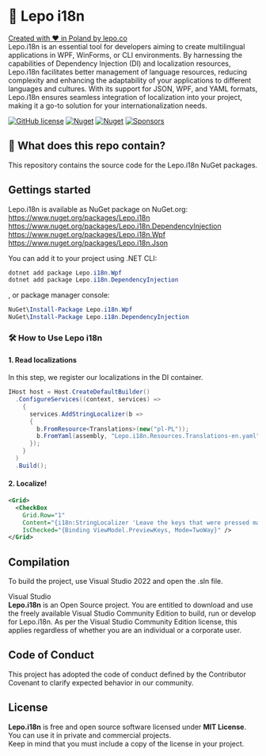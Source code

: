 # 🏃 Lepo i18n

[Created with ❤ in Poland by lepo.co](https://dev.lepo.co/)  
Lepo.i18n is an essential tool for developers aiming to create multilingual applications in WPF, WinForms, or CLI environments. By harnessing the capabilities of Dependency Injection (DI) and localization resources, Lepo.i18n facilitates better management of language resources, reducing complexity and enhancing the adaptability of your applications to different languages and cultures. With its support for JSON, WPF, and YAML formats, Lepo.i18n ensures seamless integration of localization into your project, making it a go-to solution for your internationalization needs.

[![GitHub license](https://img.shields.io/github/license/lepoco/i18n)](https://github.com/lepoco/i18n/blob/master/LICENSE) [![Nuget](https://img.shields.io/nuget/v/Lepo.i18n)](https://www.nuget.org/packages/Lepo.i18n/) [![Nuget](https://img.shields.io/nuget/dt/Lepo.i18n?label=nuget)](https://www.nuget.org/packages/Lepo.i18n/) [![Sponsors](https://img.shields.io/github/sponsors/lepoco)](https://github.com/sponsors/lepoco)

## 👀 What does this repo contain?

This repository contains the source code for the Lepo.i18n NuGet packages.

## Gettings started

Lepo.i18n is available as NuGet package on NuGet.org:  
https://www.nuget.org/packages/Lepo.i18n  
https://www.nuget.org/packages/Lepo.i18n.DependencyInjection  
https://www.nuget.org/packages/Lepo.i18n.Wpf  
https://www.nuget.org/packages/Lepo.i18n.Json

You can add it to your project using .NET CLI:

```powershell
dotnet add package Lepo.i18n.Wpf
dotnet add package Lepo.i18n.DependencyInjection
```

, or package manager console:

```powershell
NuGet\Install-Package Lepo.i18n.Wpf
NuGet\Install-Package Lepo.i18n.DependencyInjection
```

### 🛠️ How to Use Lepo i18n

#### 1. Read localizations

In this step, we register our localizations in the DI container.

```csharp
IHost host = Host.CreateDefaultBuilder()
  .ConfigureServices((context, services) =>
    {
      services.AddStringLocalizer(b =>
      {
        b.FromResource<Translations>(new("pl-PL"));
        b.FromYaml(assembly, "Lepo.i18n.Resources.Translations-en.yaml", new("en-US"));
      });
    }
  )
  .Build();
```

#### 2. Localize!

```xml
<Grid>
  <CheckBox
    Grid.Row="1"
    Content="{i18n:StringLocalizer 'Leave the keys that were pressed marked.'}"
    IsChecked="{Binding ViewModel.PreviewKeys, Mode=TwoWay}" />
</Grid>
```

## Compilation

To build the project, use Visual Studio 2022 and open the .sln file.

Visual Studio  
**Lepo.i18n** is an Open Source project. You are entitled to download and use the freely available Visual Studio Community Edition to build, run or develop for Lepo.i18n. As per the Visual Studio Community Edition license, this applies regardless of whether you are an individual or a corporate user.

## Code of Conduct

This project has adopted the code of conduct defined by the Contributor Covenant to clarify expected behavior in our community.

## License

**Lepo.i18n** is free and open source software licensed under **MIT License**. You can use it in private and commercial projects.  
Keep in mind that you must include a copy of the license in your project.
